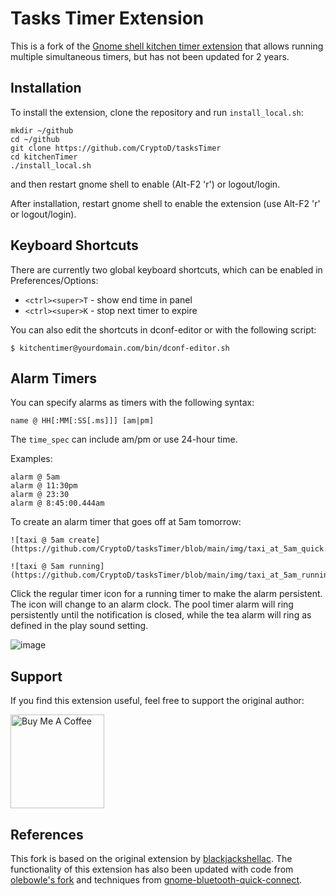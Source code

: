 # Tasks Timer Extension

This is a fork of the [Gnome shell kitchen timer extension](https://extensions.gnome.org/extension/3955/kitchen-timer/) that allows running multiple simultaneous timers, but has not been updated for 2 years.

## Installation

To install the extension, clone the repository and run `install_local.sh`:


```
mkdir ~/github
cd ~/github
git clone https://github.com/CryptoD/tasksTimer
cd kitchenTimer
./install_local.sh
```

and then restart gnome shell to enable (Alt-F2 'r') or logout/login.

After installation, restart gnome shell to enable the extension (use Alt-F2 'r' or logout/login).

## Keyboard Shortcuts

There are currently two global keyboard shortcuts, which can be enabled in Preferences/Options:

* `<ctrl><super>T` - show end time in panel
* `<ctrl><super>K` - stop next timer to expire

You can also edit the shortcuts in dconf-editor or with the following script:
```
$ kitchentimer@yourdomain.com/bin/dconf-editor.sh
```

## Alarm Timers

You can specify alarms as timers with the following syntax:
```
name @ HH[:MM[:SS[.ms]]] [am|pm]
```

The `time_spec` can include am/pm or use 24-hour time.

Examples:
```
alarm @ 5am
alarm @ 11:30pm
alarm @ 23:30
alarm @ 8:45:00.444am
```

To create an alarm timer that goes off at 5am tomorrow:
```
![taxi @ 5am create](https://github.com/CryptoD/tasksTimer/blob/main/img/taxi_at_5am_quick.png)

![taxi @ 5am running](https://github.com/CryptoD/tasksTimer/blob/main/img/taxi_at_5am_running.png)
```
Click the regular timer icon for a running timer to make the alarm persistent. The icon will change to an alarm clock. The pool timer alarm will ring persistently until the notification is closed, while the tea alarm will ring as defined in the play sound setting.

![image](https://user-images.githubusercontent.com/825403/118677121-ff08ac00-b7c9-11eb-9259-b19ed468b44c.png)

## Support

If you find this extension useful, feel free to support the original author:

[<img src="https://raw.githubusercontent.com/blackjackshellac/kitchenTimer/main/img/bmc_logo_wordmark_25.png" alt="Buy Me A Coffee" width="150"/>](https://www.buymeacoffee.com/blckjackshellac)

## References

This fork is based on the original extension by [blackjackshellac](https://github.com/blackjackshellac/kitchenTimer). The functionality of this extension has also been updated with code from [olebowle's fork](https://github.com/olebowle/gnome-shell-timer) and techniques from [gnome-bluetooth-quick-connect](https://github.com/bjarosze/gnome-bluetooth-quick-connect).
